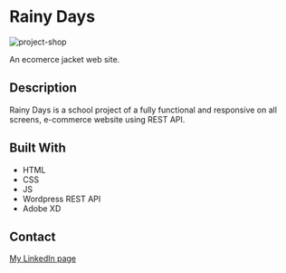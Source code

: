 # Rainy Days

![project-shop](https://user-images.githubusercontent.com/76793999/173209549-905bdd3c-e1c8-4d45-b0f5-a7bf8f66b675.jpg)

An ecomerce jacket web site.

## Description

Rainy Days is a school project of a fully functional and responsive on all screens, e-commerce website using REST API.

## Built With

-   HTML
-   CSS
-   JS
-   Wordpress REST API
-   Adobe XD


## Contact

[My LinkedIn page](www.linkedin.com/in/viorel-lazari)
